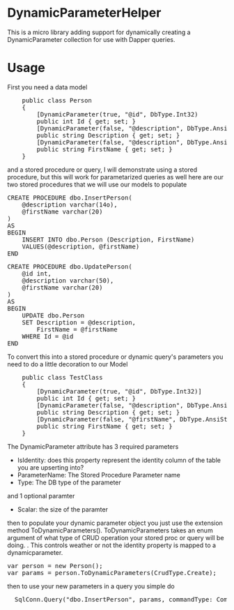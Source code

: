 # DynamicParameterHelper
This is a micro library adding support for dynamically creating a DynamicParameter collection for use with Dapper queries. 

# Usage
First you need a data model 
<pre>
    public class Person
    {
        [DynamicParameter(true, "@id", DbType.Int32)
        public int Id { get; set; }
        [DynamicParameter(false, "@description", DbType.AnsiString, Scalar = 140)
        public string Description { get; set; }
        [DynamicParameter(false, "@description", DbType.AnsiString, Scalar = 20)
        public string FirstName { get; set; }
    }
</pre>

and a stored procedure or query, I will demonstrate using a stored procedure, but this will work for parametarized queries as well
here are our two stored procedures that we will use our models to populate
<pre>
CREATE PROCEDURE dbo.InsertPerson(
    @description varchar(14o),
    @firstName varchar(20)
)
AS
BEGIN
    INSERT INTO dbo.Person (Description, FirstName)
    VALUES(@description, @firstName)
END
</pre>

<pre>
CREATE PROCEDURE dbo.UpdatePerson(
    @id int,
    @description varchar(50),
    @firstName varchar(20)
)
AS
BEGIN
    UPDATE dbo.Person
    SET Description = @description,
        FirstName = @firstName
    WHERE Id = @id
END
</pre>

To convert this into a stored procedure or dynamic query's parameters you need to do a little decoration to our Model

<pre>
    public class TestClass
    {
        [DynamicParameter(true, "@id", DbType.Int32)]
        public int Id { get; set; }
        [DynamicParameter(false, "@description", DbType.AnsiString, Scalar = 140)]
        public string Description { get; set; }
        [DynamicParameter(false, "@firstName", DbType.AnsiString, Scalar = 20)]
        public string FirstName { get; set; }
    }
</pre>

The DynamicParameter attribute has 3 required parameters 
<ul>
  <li>IsIdentity: does this property represent the identity column of the table you are upserting into?</li>
  <li>ParameterName: The Stored Procedure Parameter name</li>
  <li>Type: The DB type of the parameter</li>
</ul>
and 1 optional paramter
<ul>
<li>Scalar: the size of the paramter</li>
</ul>

then to populate your dynamic parameter object you just use the extension method ToDynamicParameters().
ToDynamicParameters takes an enum argument of what type of CRUD operation your stored proc or query will be doing. .
This controls weather or not the identity property is mapped to a dynamicparameter.

<pre>
var person = new Person();
var params = person.ToDynamicParameters(CrudType.Create);
</pre>

then to use your new parameters in a query you simple do

<pre>
  SqlConn.Query("dbo.InsertPerson", params, commandType: CommandType.StoredProcedure);
</pre>


